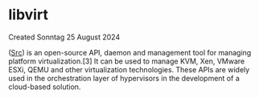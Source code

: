 # libvirt
Created Sonntag 25 August 2024

([Src](https://en.wikipedia.org/wiki/Libvirt))
is an open-source API, daemon and management tool for managing platform virtualization.[3] It can be used to manage KVM, Xen, VMware ESXi, QEMU and other virtualization technologies. These APIs are widely used in the orchestration layer of hypervisors in the development of a cloud-based solution. 

